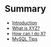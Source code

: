 # Summary

* [Introduction](README.md)
* [What is XYZ?](first-question.md)
* [How can I do X?](second-question.md)
* [MySQL Tips](mysql-tips.md)

